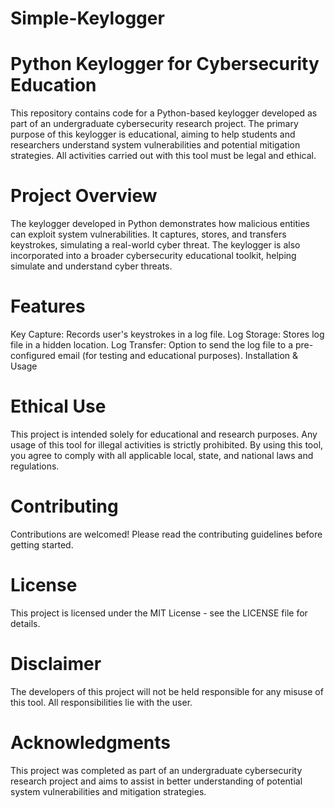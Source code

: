 # Simple-Keylogger
# Python Keylogger for Cybersecurity Education

This repository contains code for a Python-based keylogger developed as part of an undergraduate cybersecurity research project. The primary purpose of this keylogger is educational, aiming to help students and researchers understand system vulnerabilities and potential mitigation strategies. All activities carried out with this tool must be legal and ethical.

# Project Overview

The keylogger developed in Python demonstrates how malicious entities can exploit system vulnerabilities. It captures, stores, and transfers keystrokes, simulating a real-world cyber threat. The keylogger is also incorporated into a broader cybersecurity educational toolkit, helping simulate and understand cyber threats.

# Features

Key Capture: Records user's keystrokes in a log file.
Log Storage: Stores log file in a hidden location.
Log Transfer: Option to send the log file to a pre-configured email (for testing and educational purposes).
Installation & Usage

# Ethical Use

This project is intended solely for educational and research purposes. Any usage of this tool for illegal activities is strictly prohibited. By using this tool, you agree to comply with all applicable local, state, and national laws and regulations.

# Contributing

Contributions are welcomed! Please read the contributing guidelines before getting started.

# License

This project is licensed under the MIT License - see the LICENSE file for details.

# Disclaimer

The developers of this project will not be held responsible for any misuse of this tool. All responsibilities lie with the user.

# Acknowledgments

This project was completed as part of an undergraduate cybersecurity research project and aims to assist in better understanding of potential system vulnerabilities and mitigation strategies.

